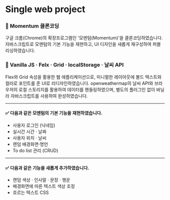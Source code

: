 # Single web project


### 📌 Momentum 클론코딩

구글 크롬(Chrome)의 확장프로그램인 '모멘텀(Momentum)'을 클론코딩하였습니다. 자바스크립트로 모멘텀의 기본 기능을 재현하고, UI 디자인을 새롭게 재구성하여 퍼블리싱하였습니다.


### 📝 Vanilla JS · Felx · Grid · localStorage · 날씨 API

Flex와 Grid 속성을 활용한 웹 애플리케이션으로, 미니멀한 레이아웃에 볼드 텍스트와 컬러로 포인트를 준 UI로 리디자인하였습니다. openweathermap의 날씨 API와 브라우저의 로컬 스토리지를 활용하여 데이터를 핸들링하였으며, 별도의 플러그인 없이 바닐라 자바스크립트를 사용하여 완성하였습니다.

----

#### ✅ 다음과 같은 모멘텀의 기본 기능을 재현하였습니다.
- 사용자 로그인 (닉네임)
- 실시간 시간 · 날짜
- 사용자 위치 · 날씨
- 랜덤 배경화면·명언
- To do list 관리 (CRUD)

----

#### ✅ 다음과 같은 기능을 새롭게 추가하였습니다.
- 랜덤 색상 · 인사말 · 문장 · 행운
- 배경화면에 따른 텍스트 색상 조정
- 흐르는 텍스트 CSS

